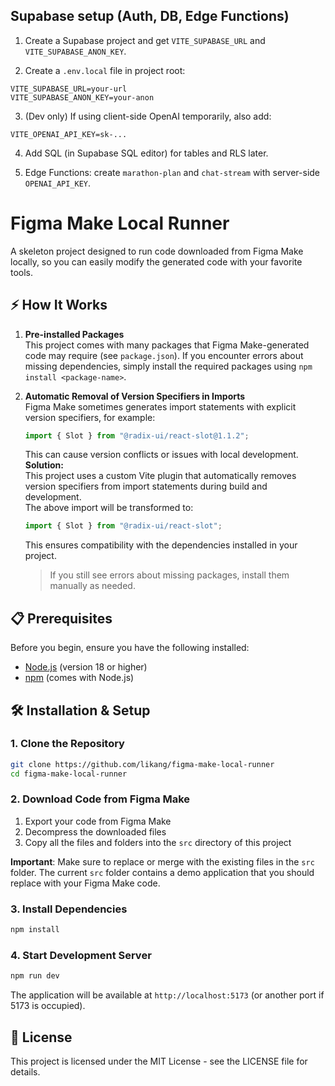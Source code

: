 ## Supabase setup (Auth, DB, Edge Functions)

1. Create a Supabase project and get `VITE_SUPABASE_URL` and `VITE_SUPABASE_ANON_KEY`.

2. Create a `.env.local` file in project root:

```
VITE_SUPABASE_URL=your-url
VITE_SUPABASE_ANON_KEY=your-anon
```

3. (Dev only) If using client-side OpenAI temporarily, also add:

```
VITE_OPENAI_API_KEY=sk-...
```

4. Add SQL (in Supabase SQL editor) for tables and RLS later.

5. Edge Functions: create `marathon-plan` and `chat-stream` with server-side `OPENAI_API_KEY`.

# Figma Make Local Runner

A skeleton project designed to run code downloaded from Figma Make locally, so you can easily modify the generated code with your favorite tools.

## ⚡ How It Works

1. **Pre-installed Packages**  
   This project comes with many packages that Figma Make-generated code may require (see `package.json`). If you encounter errors about missing dependencies, simply install the required packages using `npm install <package-name>`.

2. **Automatic Removal of Version Specifiers in Imports**  
   Figma Make sometimes generates import statements with explicit version specifiers, for example:

   ```js
   import { Slot } from "@radix-ui/react-slot@1.1.2";
   ```

   This can cause version conflicts or issues with local development.  
   **Solution:**  
   This project uses a custom Vite plugin that automatically removes version specifiers from import statements during build and development.  
   The above import will be transformed to:

   ```js
   import { Slot } from "@radix-ui/react-slot";
   ```

   This ensures compatibility with the dependencies installed in your project.

   > If you still see errors about missing packages, install them manually as needed.

## 📋 Prerequisites

Before you begin, ensure you have the following installed:

- [Node.js](https://nodejs.org/) (version 18 or higher)
- [npm](https://www.npmjs.com/) (comes with Node.js)

## 🛠️ Installation & Setup

### 1. Clone the Repository

```bash
git clone https://github.com/likang/figma-make-local-runner
cd figma-make-local-runner
```

### 2. Download Code from Figma Make

1. Export your code from Figma Make
2. Decompress the downloaded files
3. Copy all the files and folders into the `src` directory of this project

**Important**: Make sure to replace or merge with the existing files in the `src` folder. The current `src` folder contains a demo application that you should replace with your Figma Make code.

### 3. Install Dependencies

```bash
npm install
```

### 4. Start Development Server

```bash
npm run dev
```

The application will be available at `http://localhost:5173` (or another port if 5173 is occupied).

## 📄 License

This project is licensed under the MIT License - see the LICENSE file for details.
